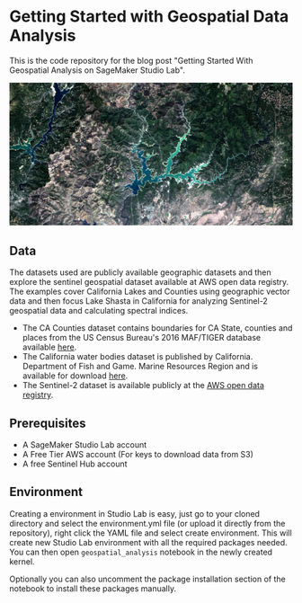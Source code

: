 
# Getting Started with Geospatial Data Analysis

This is the code repository for the blog post "Getting Started With Geospatial Analysis on SageMaker Studio Lab".

![Lake Shasta](https://github.com/samx18/geospatial_analysis/blob/main/images/lake_shasta.png)

## Data

The datasets used are publicly available geographic datasets and then explore the sentinel geospatial dataset available at AWS open data registry. The examples cover California Lakes and Counties using geographic vector data and then focus Lake Shasta in California for analyzing Sentinel-2 geospatial data and calculating spectral indices.

- The CA Counties dataset contains boundaries for CA State, counties and places from the US Census Bureau's 2016 MAF/TIGER database available [here](https://data.ca.gov/dataset/ca-geographic-boundaries).
- The California water bodies dataset is published by California. Department of Fish and Game. Marine Resources Region and is available for download [here](https://maps.princeton.edu/download/file/stanford-zx543xm6802-shapefile.zip).
- The Sentinel-2 dataset is available publicly at the [AWS open data registry](https://registry.opendata.aws/sentinel-2/).

## Prerequisites

- A SageMaker Studio Lab account
- A Free Tier AWS account (For keys to download data from S3)
- A free Sentinel Hub account 

## Environment

Creating a environment in Studio Lab is easy, just go to your cloned directory and select the environment.yml file (or upload it directly from the repository), right click the YAML file and select create environment. This will create new Studio Lab environment with all the required packages needed. You can then open `geospatial_analysis` notebook in the newly created kernel.

Optionally you can also uncomment the package installation section of the notebook to install these packages manually.

